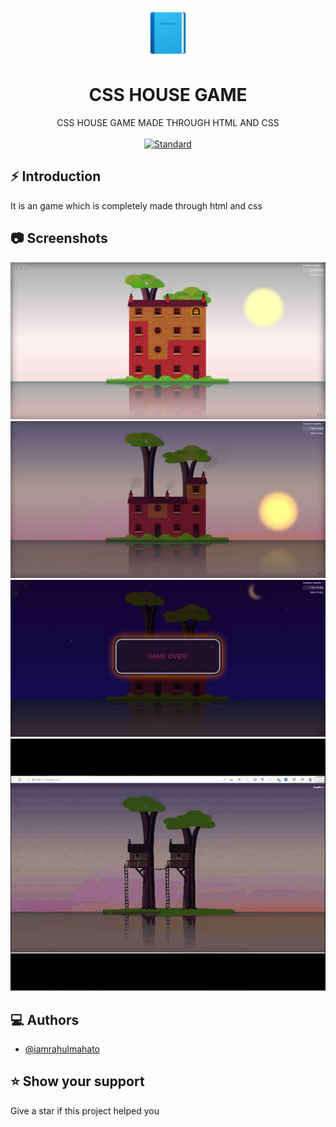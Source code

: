 <p align="center">
    <img alt="" height="80" src="./img/add-readme.png">
  </a>
</p>
<h1 align="center"> CSS HOUSE GAME </h1>

<div align="center">
CSS HOUSE GAME MADE THROUGH HTML AND CSS
</div>

<br />

<div align="center">
  <!-- Standard -->
  <a href="https://standardjs.com">
    <img src="https://img.shields.io/badge/code%20style-standard-brightgreen.svg?style=flat-square"
      alt="Standard" />
  </a>
</div>

## ⚡️  Introduction
It is an game which is completely made through html and css

## 📷 Screenshots

![ss1](./img/Web%20capture_2-4-2022_133219_127.0.0.1.jpeg)
![ss2](./img/Web%20capture_2-4-2022_133244_127.0.0.1.jpeg)
![ss3](./img/Web%20capture_2-4-2022_133540_127.0.0.1.jpeg)
![ss4](./img/160241975-ae024c01-ea47-4d55-8074-7d47f1eb6a84.gif)

## ‎‍💻 Authors

- [@iamrahulmahato](https://www.github.com/iamrahulmahato)
## ⭐️ Show your support

Give a star if this project helped you